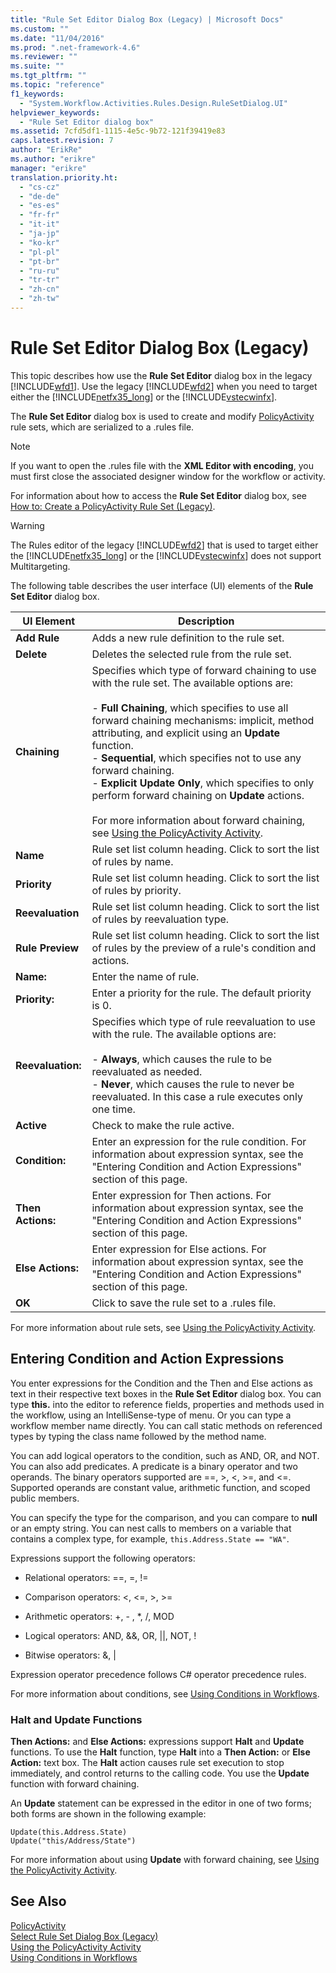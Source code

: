 ```yaml
---
title: "Rule Set Editor Dialog Box (Legacy) | Microsoft Docs"
ms.custom: ""
ms.date: "11/04/2016"
ms.prod: ".net-framework-4.6"
ms.reviewer: ""
ms.suite: ""
ms.tgt_pltfrm: ""
ms.topic: "reference"
f1_keywords: 
  - "System.Workflow.Activities.Rules.Design.RuleSetDialog.UI"
helpviewer_keywords: 
  - "Rule Set Editor dialog box"
ms.assetid: 7cfd5df1-1115-4e5c-9b72-121f39419e83
caps.latest.revision: 7
author: "ErikRe"
ms.author: "erikre"
manager: "erikre"
translation.priority.ht: 
  - "cs-cz"
  - "de-de"
  - "es-es"
  - "fr-fr"
  - "it-it"
  - "ja-jp"
  - "ko-kr"
  - "pl-pl"
  - "pt-br"
  - "ru-ru"
  - "tr-tr"
  - "zh-cn"
  - "zh-tw"
---
```

# Rule Set Editor Dialog Box (Legacy)
This topic describes how use the **Rule Set Editor** dialog box in the legacy [!INCLUDE[wfd1](../workflow-designer/includes/wfd1_md.md)]. Use the legacy [!INCLUDE[wfd2](../workflow-designer/includes/wfd2_md.md)] when you need to target either the [!INCLUDE[netfx35_long](../workflow-designer/includes/netfx35_long_md.md)] or the [!INCLUDE[vstecwinfx](../workflow-designer/includes/vstecwinfx_md.md)].  
  
 The **Rule Set Editor** dialog box is used to create and modify [PolicyActivity](http://go.microsoft.com/fwlink?LinkID=65019) rule sets, which are serialized to a .rules file.  
  
> [!NOTE]
>  If you want to open the .rules file with the **XML Editor with encoding**, you must first close the associated designer window for the workflow or activity.  
  
 For information about how to access the **Rule Set Editor** dialog box, see [How to: Create a PolicyActivity Rule Set (Legacy)](../workflow-designer/how-to-create-a-policyactivity-rule-set-legacy.md).  
  
> [!WARNING]
>  The Rules editor of the legacy [!INCLUDE[wfd2](../workflow-designer/includes/wfd2_md.md)] that is used to target either the [!INCLUDE[netfx35_long](../workflow-designer/includes/netfx35_long_md.md)] or the [!INCLUDE[vstecwinfx](../workflow-designer/includes/vstecwinfx_md.md)] does not support Multitargeting.  
  
 The following table describes the user interface (UI) elements of the **Rule Set Editor** dialog box.  
  
|UI Element|Description|  
|----------------|-----------------|  
|**Add Rule**|Adds a new rule definition to the rule set.|  
|**Delete**|Deletes the selected rule from the rule set.|  
|**Chaining**|Specifies which type of forward chaining to use with the rule set. The available options are:<br /><br /> -   **Full Chaining**, which specifies to use all forward chaining mechanisms: implicit, method attributing, and explicit using an **Update** function.<br />-   **Sequential**, which specifies not to use any forward chaining.<br />-   **Explicit Update Only**, which specifies to only perform forward chaining on **Update** actions.<br /><br /> For more information about forward chaining, see [Using the PolicyActivity Activity](http://go.microsoft.com/fwlink?LinkID=65004).|  
|**Name**|Rule set list column heading. Click to sort the list of rules by name.|  
|**Priority**|Rule set list column heading. Click to sort the list of rules by priority.|  
|**Reevaluation**|Rule set list column heading. Click to sort the list of rules by reevaluation type.|  
|**Rule Preview**|Rule set list column heading. Click to sort the list of rules by the preview of a rule's condition and actions.|  
|**Name:**|Enter the name of rule.|  
|**Priority:**|Enter a priority for the rule. The default priority is 0.|  
|**Reevaluation:**|Specifies which type of rule reevaluation to use with the rule. The available options are:<br /><br /> -   **Always**, which causes the rule to be reevaluated as needed.<br />-   **Never**, which causes the rule to never be reevaluated. In this case a rule executes only one time.|  
|**Active**|Check to make the rule active.|  
|**Condition:**|Enter an expression for the rule condition. For information about expression syntax, see the "Entering Condition and Action Expressions" section of this page.|  
|**Then Actions:**|Enter expression for Then actions. For information about expression syntax, see the "Entering Condition and Action Expressions" section of this page.|  
|**Else Actions:**|Enter expression for Else actions. For information about expression syntax, see the "Entering Condition and Action Expressions" section of this page.|  
|**OK**|Click to save the rule set to a .rules file.|  
  
 For more information about rule sets, see [Using the PolicyActivity Activity](http://go.microsoft.com/fwlink?LinkID=65004).  
  
## Entering Condition and Action Expressions  
 You enter expressions for the Condition and the Then and Else actions as text in their respective text boxes in the **Rule Set Editor** dialog box. You can type **this.** into the editor to reference fields, properties and methods used in the workflow, using an IntelliSense-type of menu. Or you can type a workflow member name directly. You can call static methods on referenced types by typing the class name followed by the method name.  
  
 You can add logical operators to the condition, such as AND, OR, and NOT. You can also add predicates. A predicate is a binary operator and two operands. The binary operators supported are ==, >, \<, >=, and <=. Supported operands are constant value, arithmetic function, and scoped public members.  
  
 You can specify the type for the comparison, and you can compare to **null** or an empty string. You can nest calls to members on a variable that contains a complex type, for example, `this.Address.State == "WA"`.  
  
 Expressions support the following operators:  
  
-   Relational operators: ==, =, !=  
  
-   Comparison operators: <, \<=, >, >=  
  
-   Arithmetic operators: +, - , *, /, MOD  
  
-   Logical operators: AND, &&, OR, &#124;&#124;, NOT, !  
  
-   Bitwise operators: &, &#124;  
  
 Expression operator precedence follows C# operator precedence rules.  
  
 For more information about conditions, see [Using Conditions in Workflows](http://msdn.microsoft.com/en-us/541211f5-d382-4810-894f-71f00b34fa77).  
  
### Halt and Update Functions  
 **Then Actions:** and **Else Actions:** expressions support **Halt** and **Update** functions. To use the **Halt** function, type **Halt** into a **Then Action:** or **Else Action:** text box. The **Halt** action causes rule set execution to stop immediately, and control returns to the calling code. You use the **Update** function with forward chaining.  
  
 An **Update** statement can be expressed in the editor in one of two forms; both forms are shown in the following example:  
  
```  
Update(this.Address.State)  
Update("this/Address/State")  
```  
  
 For more information about using **Update** with forward chaining, see [Using the PolicyActivity Activity](http://go.microsoft.com/fwlink?LinkID=65004).  
  
## See Also  
 [PolicyActivity](http://go.microsoft.com/fwlink?LinkID=65019)   
 [Select Rule Set Dialog Box (Legacy)](../workflow-designer/select-rule-set-dialog-box-legacy.md)   
 [Using the PolicyActivity Activity](http://go.microsoft.com/fwlink?LinkID=65004)   
 [Using Conditions in Workflows](http://go.microsoft.com/fwlink?LinkID=65009)